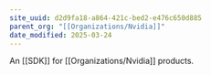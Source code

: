 ```yaml
---
site_uuid: d2d9fa18-a864-421c-bed2-e476c650d885
parent_org: "[[Organizations/Nvidia]]"
date_modified: 2025-03-24
---
```




An [[SDK]] for [[Organizations/Nvidia]] products.

